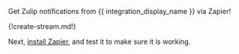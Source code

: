 Get Zulip notifications from {{ integration_display_name }} via Zapier!

{!create-stream.md!}

Next, [install Zapier](zapier), and test it to make sure it is working.
